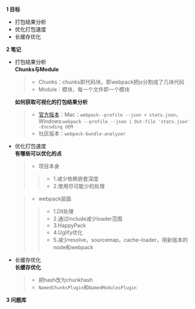 
**1 目标**
* 打包结果分析
* 优化打包速度
* 长缓存优化

**2 笔记**
* 打包结果分析  
    **Chunks与Module**
    > * Chunks：chunks即代码块，即webpack把js分割成了几块代码  
    > * Module：模块，每一个文件即一个模块  

    **如何获取可视化的打包结果分析**
    > * [官方版本](http://webpack.github.io/analyse/)：Mac：`webpack--profile --json > stats.json`，Windows:`webpack --profile --json | Out-file 'stats.json' -Encoding OEM`  
    > * 社区版本：`webpack-bundle-analyzer`  

* 优化打包速度  
    **有哪些可以优化的点**
    > * 项目本身  
    >> * 1.减少依赖嵌套深度  
    >> * 2.使用尽可能少的处理  

    > * webpack层面  
    >> * 1.Dll处理  
    >> * 2.通过include减少loader范围  
    >> * 3.HappyPack  
    >> * 4.Uglify优化  
    >> * 5.减少resolve，sourcemap，cache-loader，用新版本的node和webpack  

* 长缓存优化  
    **长缓存优化**
    > * 把hash改为chunkhash  
    > * `NamedChunksPlugin`和`NamedModulesPlugin`  

**3 问题库**